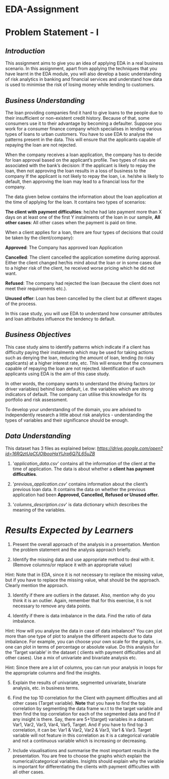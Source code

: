# EDA-Assignment

# **Problem Statement - I**

## **_Introduction_**
This assignment aims to give you an idea of applying EDA in a real business scenario. In this assignment, apart from applying the techniques that you have learnt in the EDA module, you will also develop a basic understanding of risk analytics in banking and financial services and understand how data is used to minimise the risk of losing money while lending to customers.

## **_Business Understanding_**
The loan providing companies find it hard to give loans to the people due to their insufficient or non-existent credit history. Because of that, some consumers use it to their advantage by becoming a defaulter. Suppose you work for a consumer finance company which specialises in lending various types of loans to urban customers. You have to use EDA to analyse the patterns present in the data. This will ensure that the applicants capable of repaying the loan are not rejected.

When the company receives a loan application, the company has to decide for loan approval based on the applicant’s profile. Two types of risks are associated with the bank’s decision:
If the applicant is likely to repay the loan, then not approving the loan results in a loss of business to the company
If the applicant is not likely to repay the loan, i.e. he/she is likely to default, then approving the loan may lead to a financial loss for the company.

The data given below contains the information about the loan application at the time of applying for the loan. It contains two types of scenarios:

**The client with payment difficulties**: he/she had late payment more than X days on at least one of the first Y instalments of the loan in our sample,
**All other cases**: All other cases when the payment is paid on time.

When a client applies for a loan, there are four types of decisions that could be taken by the client/company):

**Approved**: The Company has approved loan Application

**Cancelled**: The client cancelled the application sometime during approval. Either the client changed her/his mind about the loan or in some cases due to a higher risk of the client, he received worse pricing which he did not want.

**Refused**: The company had rejected the loan (because the client does not meet their requirements etc.).

**Unused offer**:  Loan has been cancelled by the client but at different stages of the process.

In this case study, you will use EDA to understand how consumer attributes and loan attributes influence the tendency to default.

## **_Business Objectives_**

This case study aims to identify patterns which indicate if a client has difficulty paying their instalments which may be used for taking actions such as denying the loan, reducing the amount of loan, lending (to risky applicants) at a higher interest rate, etc. This will ensure that the consumers capable of repaying the loan are not rejected. Identification of such applicants using EDA is the aim of this case study.

 

In other words, the company wants to understand the driving factors (or driver variables) behind loan default, i.e. the variables which are strong indicators of default.  The company can utilise this knowledge for its portfolio and risk assessment.

To develop your understanding of the domain, you are advised to independently research a little about risk analytics - understanding the types of variables and their significance should be enough.

## **_Data Understanding_**
This dataset has 3 files as explained below: 
_https://drive.google.com/open?id=16RQztUqCfJOlbooHqYlJrp6Q7iL65uZB_

1. '_application_data.csv_'  contains all the information of the client at the time of application.
The data is about whether a **client has payment difficulties**.

2. '_previous_application.csv_' contains information about the client’s previous loan data. It contains the data on whether the previous application had been **Approved, Cancelled, Refused or Unused offer.**

3. '_columns_description.csv_' is data dictionary which describes the meaning of the variables.


# **_Results Expected by Learners_**

1. Present the overall approach of the analysis in a presentation. Mention the problem statement and the analysis approach briefly.

2. Identify the missing data and use appropriate method to deal with it. (Remove columns/or replace it with an appropriate value)

Hint: Note that in EDA, since it is not necessary to replace the missing value, but if you have to replace the missing value, what should be the approach. Clearly mention the approach.

3. Identify if there are outliers in the dataset. Also, mention why do you think it is an outlier. Again, remember that for this exercise, it is not necessary to remove any data points.

4. Identify if there is data imbalance in the data. Find the ratio of data imbalance.

Hint: How will you analyse the data in case of data imbalance? You can plot more than one type of plot to analyse the different aspects due to data imbalance. For example, you can choose your own scale for the graphs, i.e. one can plot in terms of percentage or absolute value. Do this analysis for the ‘Target variable’ in the dataset ( clients with payment difficulties and all other cases). Use a mix of univariate and bivariate analysis etc.

Hint: Since there are a lot of columns, you can run your analysis in loops for the appropriate columns and find the insights.

5. Explain the results of univariate, segmented univariate, bivariate analysis, etc. in business terms.

6. Find the top 10 correlation for the Client with payment difficulties and all other cases (Target variable). **Note** that you have to find the top correlation by segmenting the data frame w.r.t to the target variable and then find the top correlation for each of the segmented data and find if any insight is there.  Say, there are 5+1(target) variables in a dataset: Var1, Var2, Var3, Var4, Var5, Target. And if you have to find top 3 correlation, it can be: Var1 & Var2, Var2 & Var3, Var1 & Var3. Target variable will not feature in this correlation as it is a categorical variable and not a continuous variable which is increasing or decreasing.  

7. Include visualisations and summarise the most important results in the presentation. You are free to choose the graphs which explain the numerical/categorical variables. Insights should explain why the variable is important for differentiating the clients with payment difficulties with all other cases. 

